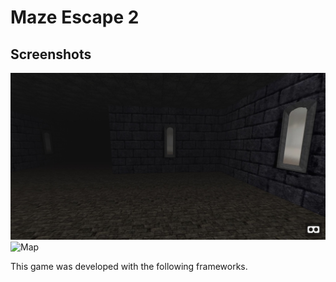 Maze Escape 2
=================

 Screenshots
------------
![Maze Escape 2](screenshots/maze.jpg)
![Map](screenshots/tiled.png)

This game was developed with the following frameworks.

[First Steps in VR article on 24 Ways]: https://24ways.org/2016/first-steps-in-vr/ "First Steps in VR"
[A-Frame]: https://aframe.io/ "A-Frame"
[A-Frame-Extras]: https://github.com/donmccurdy/aframe-extras "A-Frame Extras"
